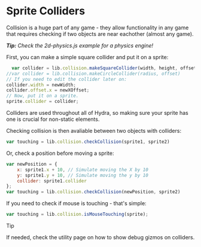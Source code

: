 # Sprite Colliders
Collision is a huge part of any game - they allow functionality in any game that requires checking if two objects are near eachother (almost any game).

***Tip:*** *Check the 2d-physics.js example for a physics engine!*

First, you can make a simple square collider and put it on a sprite:
```js
  var collider = lib.collision.makeSquareCollider(width, height, offset)
//var collider = lib.collision.makeCircleCollider(radius, offset)
// If you need to edit the collider later on:
collider.width = newWidth;
collider.offset.x = newXOffset;
// Now, put it on a sprite.
sprite.collider = collider;
```

Colliders are used throughout all of Hydra, so making sure your sprite has one is crucial for non-static elements.

Checking collision is then avaliable between two objects with colliders:
```js
var touching = lib.collision.checkCollision(sprite1, sprite2)
```

Or, check a position before moving a sprite:
```js
var newPosition = {
    x: sprite1.x + 10, // Simulate moving the X by 10
    y: sprite1.y + 10, // Simulate moving the y by 10
    collider: sprite1.collider
};
var touching = lib.collision.checkCollision(newPosition, sprite2)
```

If you need to check if mouse is touching - that's simple:
```js
var touching = lib.collision.isMouseTouching(sprite);
```

> [!TIP]
> If needed, check the utility page on how to show debug gizmos on colliders.